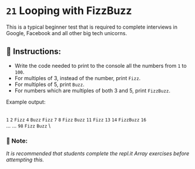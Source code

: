 # `21` Looping with FizzBuzz

This is a typical beginner test that is required to complete interviews in Google, Facebook and all other big tech unicorns.

## :pencil: Instructions:
* Write the code needed to print to the console all the numbers from `1` to `100`. 
* For multiples of 3, instead of the number, print `Fizz`.
* For multiples of 5, print `Buzz`. 
* For numbers which are multiples of both 3 and 5, print `FizzBuzz`.

Example output:

\
`1`
`2`
`Fizz`
`4`
`Buzz`
`Fizz`
`7`
`8`
`Fizz`
`Buzz`
`11`
`Fizz` 
`13` 
`14`
`FizzBuzz`
`16`  
...
...
`98` 
`Fizz` 
`Buzz`
\

### :scroll: Note: 
*It is recommended that students complete the repl.it Array exercises before attempting this.*